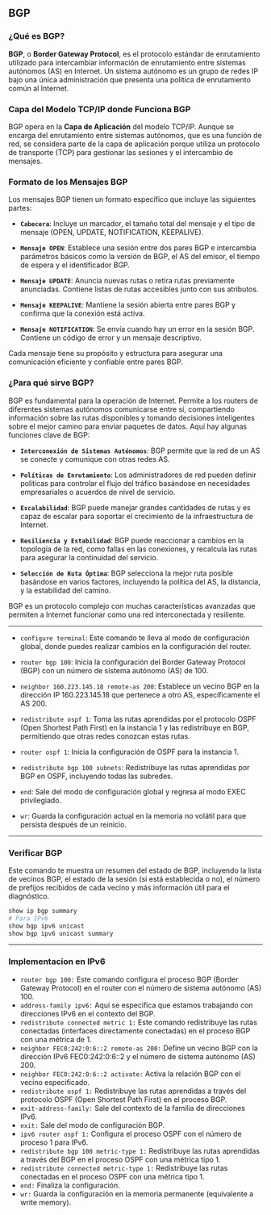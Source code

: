 <h2> BGP </h2>


### ¿Qué es BGP?

**BGP**, o **Border Gateway Protocol**, es el protocolo estándar de enrutamiento utilizado para intercambiar información de enrutamiento entre sistemas autónomos (AS) en Internet. Un sistema autónomo es un grupo de redes IP bajo una única administración que presenta una política de enrutamiento común al Internet.


### Capa del Modelo TCP/IP donde Funciona BGP

BGP opera en la **Capa de Aplicación** del modelo TCP/IP. Aunque se encarga del enrutamiento entre sistemas autónomos, que es una función de red, se considera parte de la capa de aplicación porque utiliza un protocolo de transporte (TCP) para gestionar las sesiones y el intercambio de mensajes.

### Formato de los Mensajes BGP

Los mensajes BGP tienen un formato específico que incluye las siguientes partes:

- **`Cabecera`**: Incluye un marcador, el tamaño total del mensaje y el tipo de mensaje (OPEN, UPDATE, NOTIFICATION, KEEPALIVE).

- **`Mensaje OPEN`**: Establece una sesión entre dos pares BGP e intercambia parámetros básicos como la versión de BGP, el AS del emisor, el tiempo de espera y el identificador BGP.

- **`Mensaje UPDATE`**: Anuncia nuevas rutas o retira rutas previamente anunciadas. Contiene listas de rutas accesibles junto con sus atributos.

- **`Mensaje KEEPALIVE`**: Mantiene la sesión abierta entre pares BGP y confirma que la conexión está activa.

- **`Mensaje NOTIFICATION`**: Se envía cuando hay un error en la sesión BGP. Contiene un código de error y un mensaje descriptivo.

Cada mensaje tiene su propósito y estructura para asegurar una comunicación eficiente y confiable entre pares BGP.

### ¿Para qué sirve BGP?

BGP es fundamental para la operación de Internet. Permite a los routers de diferentes sistemas autónomos comunicarse entre sí, compartiendo información sobre las rutas disponibles y tomando decisiones inteligentes sobre el mejor camino para enviar paquetes de datos. Aquí hay algunas funciones clave de BGP:

- **`Interconexión de Sistemas Autónomos`**: BGP permite que la red de un AS se conecte y comunique con otras redes AS.

- **`Políticas de Enrutamiento`**: Los administradores de red pueden definir políticas para controlar el flujo del tráfico basándose en necesidades empresariales o acuerdos de nivel de servicio.

- **`Escalabilidad`**: BGP puede manejar grandes cantidades de rutas y es capaz de escalar para soportar el crecimiento de la infraestructura de Internet.

- **`Resiliencia y Estabilidad`**: BGP puede reaccionar a cambios en la topología de la red, como fallas en las conexiones, y recalcula las rutas para asegurar la continuidad del servicio.

- **`Selección de Ruta Óptima`**: BGP selecciona la mejor ruta posible basándose en varios factores, incluyendo la política del AS, la distancia, y la estabilidad del camino.

BGP es un protocolo complejo con muchas características avanzadas que permiten a Internet funcionar como una red interconectada y resiliente.

<hr>

- `configure terminal`: Este comando te lleva al modo de configuración global, donde puedes realizar cambios en la configuración del router.

- `router bgp 100`: Inicia la configuración del Border Gateway Protocol (BGP) con un número de sistema autónomo (AS) de 100.

- `neighbor 160.223.145.18 remote-as 200`: Establece un vecino BGP en la dirección IP 160.223.145.18 que pertenece a otro AS, específicamente el AS 200.

- `redistribute ospf 1`: Toma las rutas aprendidas por el protocolo OSPF (Open Shortest Path First) en la instancia 1 y las redistribuye en BGP, permitiendo que otras redes conozcan estas rutas.

- `router ospf 1`: Inicia la configuración de OSPF para la instancia 1.

- `redistribute bgp 100 subnets`: Redistribuye las rutas aprendidas por BGP en OSPF, incluyendo todas las subredes.

- `end`: Sale del modo de configuración global y regresa al modo EXEC privilegiado.

- `wr`: Guarda la configuración actual en la memoria no volátil para que persista después de un reinicio.

<hr>

### Verificar BGP

Este comando te muestra un resumen del estado de BGP, incluyendo la lista de vecinos BGP, el estado de la sesión (si está establecida o no), el número de prefijos recibidos de cada vecino y más información útil para el diagnóstico.

```bash
show ip bgp summary
# Para IPv6
show bgp ipv6 unicast
show bgp ipv6 unicast summary
```
<hr>


### Implementacion en IPv6

- `router bgp 100:` Este comando configura el proceso BGP (Border Gateway Protocol) en el router con el número de sistema autónomo (AS) 100.
- `address-family ipv6:` Aquí se especifica que estamos trabajando con direcciones IPv6 en el contexto del BGP.
- `redistribute connected metric 1:` Este comando redistribuye las rutas conectadas (interfaces directamente conectadas) en el proceso BGP con una métrica de 1.
- `neighbor FEC0:242:0:6::2 remote-as 200:` Define un vecino BGP con la dirección IPv6 FEC0:242:0:6::2 y el número de sistema autónomo (AS) 200.
- `neighbor FEC0:242:0:6::2 activate:` Activa la relación BGP con el vecino especificado.
- `redistribute ospf 1:` Redistribuye las rutas aprendidas a través del protocolo OSPF (Open Shortest Path First) en el proceso BGP.
- `exit-address-family:` Sale del contexto de la familia de direcciones IPv6.
- `exit:` Sale del modo de configuración BGP.
- `ipv6 router ospf 1:` Configura el proceso OSPF con el número de proceso 1 para IPv6.
- `redistribute bgp 100 metric-type 1:` Redistribuye las rutas aprendidas a través del BGP en el proceso OSPF con una métrica tipo 1.
- `redistribute connected metric-type 1:` Redistribuye las rutas conectadas en el proceso OSPF con una métrica tipo 1.
- `end:` Finaliza la configuración.
- `wr:` Guarda la configuración en la memoria permanente (equivalente a write memory).